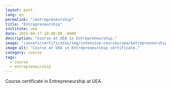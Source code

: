 ```yaml
---
layout: post
lang: en
permalink: "/entrepreneurship"
title: "Entrepreneurship"
institute: uea
date: 2015-04-17 18:00:00 -0400
description: "Course at UEA in Entrepreneurship."
image: "/assets/certificates/img/intensive-courses/uea/entrepreneurship.jpg"
image-alt: "Course at UEA in Entrepreneurship certificate."
category: course
tags:
  - course
  - entrepreneurship
---
```


Course certificate in Entrepreneurship at UEA.
